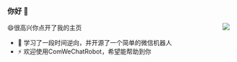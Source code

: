 ### 你好 👋

<img align="right" src="https://github-readme-stats.vercel.app/api?username=ljc545w&show_icons=true&icon_color=CE1D2D&text_color=718096&bg_color=ffffff&hide_title=true" />


😄很高兴你点开了我的主页

- 🌱 学习了一段时间逆向，并开源了一个简单的微信机器人
- ⚡ 欢迎使用ComWeChatRobot，希望能帮助到你
